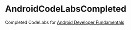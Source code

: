 # AndroidCodeLabsCompleted
Completed CodeLabs for [Android Developer Fundamentals](https://developer.android.com/courses/fundamentals-training/overview-v2)